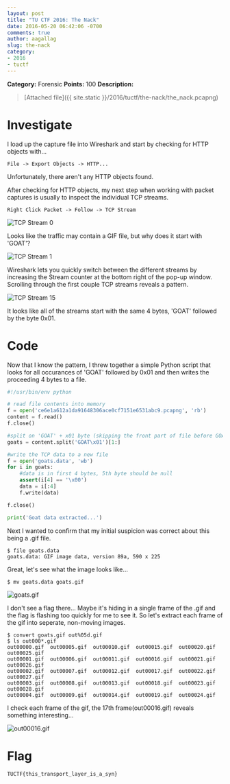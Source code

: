 ```yaml
---
layout: post
title: "TU CTF 2016: The Nack"
date: 2016-05-20 06:42:06 -0700
comments: true
author: aagallag
slug: the-nack
category:
- 2016
- tuctf
---
```

**Category:** Forensic
**Points:** 100
**Description:**

> [Attached file]({{ site.static }}/2016/tuctf/the-nack/the_nack.pcapng)


# Investigate
I load up the capture file into Wireshark and start by checking for HTTP objects with...

```
File -> Export Objects -> HTTP...
```

Unfortunately, there aren't any HTTP objects found.

After checking for HTTP objects, my next step when working with packet captures is usually to inspect the individual TCP streams.

```
Right Click Packet -> Follow -> TCP Stream
```

<img src="{{ site.static }}/2016//tuctf/the-nack/tcp_stream_0_cropped.jpg" alt="TCP Stream 0" class="img-responsive"/>

Looks like the traffic may contain a GIF file, but why does it start with 'GOAT'?

<img src="{{ site.static }}/2016//tuctf/the-nack/tcp_stream_1_cropped.png" alt="TCP Stream 1" class="img-responsive"/>

Wireshark lets you quickly switch between the different streams by increasing the Stream counter at the bottom right of the pop-up window.  Scrolling through the first couple TCP streams reveals a pattern.

<img src="{{ site.static }}/2016//tuctf/the-nack/tcp_stream_15_cropped.png" alt="TCP Stream 15" class="img-responsive"/>

It looks like all of the streams start with the same 4 bytes, 'GOAT' followed by the byte 0x01.

# Code
Now that I know the pattern, I threw together a simple Python script that looks for all occurances of 'GOAT' followed by 0x01 and then writes the proceeding 4 bytes to a file.

```python
#!/usr/bin/env python

# read file contents into memory
f = open('ce6e1a612a1da91648306ace0cf7151e6531abc9.pcapng', 'rb')
content = f.read()
f.close()

#split on 'GOAT' + x01 byte (skipping the front part of file before GOAT starts)
goats = content.split('GOAT\x01')[1:]

#write the TCP data to a new file
f = open('goats.data', 'wb')
for i in goats:
	#data is in first 4 bytes, 5th byte should be null
	assert(i[4] == '\x00')
	data = i[:4]
	f.write(data)

f.close()

print('Goat data extracted...')
```

Next I wanted to confirm that my initial suspicion was correct about this being a .gif file.

```
$ file goats.data
goats.data: GIF image data, version 89a, 590 x 225
```

Great, let's see what the image looks like...

```
$ mv goats.data goats.gif
```

<img src="{{ site.static }}/2016//tuctf/the-nack/goats.gif" alt="goats.gif" class="img-responsive"/>

I don't see a flag there...  Maybe it's hiding in a single frame of the .gif and the flag is flashing too quickly for me to see it.  So let's extract each frame of the gif into seperate, non-moving images.

```
$ convert goats.gif out%05d.gif
$ ls out000*.gif
out00000.gif  out00005.gif  out00010.gif  out00015.gif  out00020.gif  out00025.gif
out00001.gif  out00006.gif  out00011.gif  out00016.gif  out00021.gif  out00026.gif
out00002.gif  out00007.gif  out00012.gif  out00017.gif  out00022.gif  out00027.gif
out00003.gif  out00008.gif  out00013.gif  out00018.gif  out00023.gif  out00028.gif
out00004.gif  out00009.gif  out00014.gif  out00019.gif  out00024.gif
```

I check each frame of the gif, the 17th frame(out00016.gif) reveals something interesting...

<img src="{{ site.static }}/2016//tuctf/the-nack/out00016.gif" alt="out00016.gif" class="img-responsive"/>

# Flag

```
TUCTF{this_transport_layer_is_a_syn}
```
